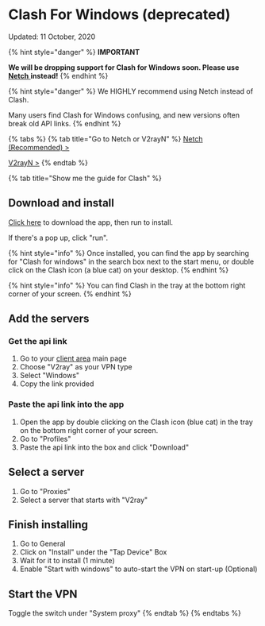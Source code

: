 # Clash For Windows \(deprecated\)

Updated: 11 October, 2020

{% hint style="danger" %}
**IMPORTANT**

**We will be dropping support for Clash for Windows soon. Please use** [**Netch** ](../../windows/v2ray-shadowsocks/netch-1.md)**instead!**
{% endhint %}

{% hint style="danger" %}
We HIGHLY recommend using Netch instead of Clash.

Many users find Clash for Windows confusing, and new versions often break old API links.
{% endhint %}

{% tabs %}
{% tab title="Go to Netch or V2rayN" %}
[Netch \(Recommended\) &gt;](../../windows/v2ray-shadowsocks/netch-1.md)

[V2rayN &gt;](../../windows/v2ray-shadowsocks/v2rayn-recommended.md)
{% endtab %}

{% tab title="Show me the guide for Clash" %}
## Download and install

[Click here](https://wannaflix.com/dl.php?type=d&id=17) to download the app, then run to install.

If there's a pop up, click "run".

{% hint style="info" %}
Once installed, you can find the app by searching for "Clash for windows" in the search box next to the start menu, or double click on the Clash icon \(a blue cat\) on your desktop.
{% endhint %}

{% hint style="info" %}
You can find Clash in the tray at the bottom right corner of your screen.
{% endhint %}

## Add the servers

### Get the api link

1. Go to your [client area](https://wannaflix.com/clientarea.php) main page
2. Choose "V2ray" as your VPN type
3. Select "Windows"
4. Copy the link provided

### Paste the api link into the app

1. Open the app by double clicking on the Clash icon \(blue cat\) in the tray on the bottom right corner of your screen.
2. Go to "Profiles"
3. Paste the api link into the box and click "Download"

## Select a server

1. Go to "Proxies"
2. Select a server that starts with "V2ray"

## Finish installing

1. Go to General
2. Click on "Install" under the "Tap Device" Box
3. Wait for it to install \(1 minute\)
4. Enable "Start with windows" to auto-start the VPN on start-up \(Optional\)

## Start the VPN

Toggle the switch under "System proxy"
{% endtab %}
{% endtabs %}

